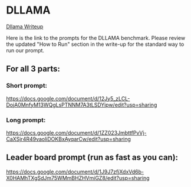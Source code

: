 # DLLAMA

[Dllama Writeup](https://docs.google.com/document/d/1O2qMEXmXWO3NRgfFMO0Vcetu4fF_J9go1DKg7zruh6A/edit?usp=sharing)

Here is the link to the prompts for the DLLAMA benchmark. Please review the updated "How to Run" section in the write-up for the standard way to run our prompt. 

## For all 3 parts:
### Short prompt:
https://docs.google.com/document/d/12Jy5_zLCL-DojA0MnfyM13WQgLsPTNNM7A3tLSDYipw/edit?usp=sharing

### Long prompt:
https://docs.google.com/document/d/1ZZ023JmbttfPvVj-CaXSjr4R49vaoliDOKBxAyqarCw/edit?usp=sharing

## Leader board prompt (run as fast as you can):
https://docs.google.com/document/d/1J9J7zfjXdxVd6b-X0HAMhTXgSdJm75WMmBHZHVmiGZ8/edit?usp=sharing
